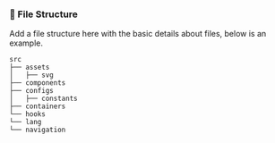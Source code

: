 
###  :file_folder: File Structure
Add a file structure here with the basic details about files, below is an example.

```
src
├── assets
│   ├── svg
├── components
├── configs
│   ├── constants
├── containers
└── hooks
└── lang
└── navigation
```
